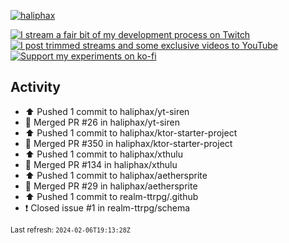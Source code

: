 [![haliphax](https://pbs.twimg.com/profile_banners/458808076/1545597092/1500x500)](https://haliphax.dev)

[![I stream a fair bit of my development process on Twitch](https://img.shields.io/twitch/status/haliphax?logo=twitch&style=for-the-badge)](https://twitch.tv/haliphax) &nbsp; [![I post trimmed streams and some exclusive videos to YouTube](https://img.shields.io/badge/youtube-watch-f00?logo=youtube&style=for-the-badge)](https://youtube.com/haliphaxyt) &nbsp; [![Support my experiments on ko-fi](https://img.shields.io/badge/kofi-support-ff5e5b?logo=ko-fi&style=for-the-badge)](https://ko-fi.com/haliphax)

## Activity

* ⬆️ Pushed 1 commit to haliphax/yt-siren
* 🎉 Merged PR #26 in haliphax/yt-siren
* ⬆️ Pushed 1 commit to haliphax/ktor-starter-project
* 🎉 Merged PR #350 in haliphax/ktor-starter-project
* ⬆️ Pushed 1 commit to haliphax/xthulu
* 🎉 Merged PR #134 in haliphax/xthulu
* ⬆️ Pushed 1 commit to haliphax/aethersprite
* 🎉 Merged PR #29 in haliphax/aethersprite
* ⬆️ Pushed 1 commit to realm-ttrpg/.github
* ❗️ Closed issue #1 in realm-ttrpg/schema

<small>Last refresh: `2024-02-06T19:13:28Z`</small>
